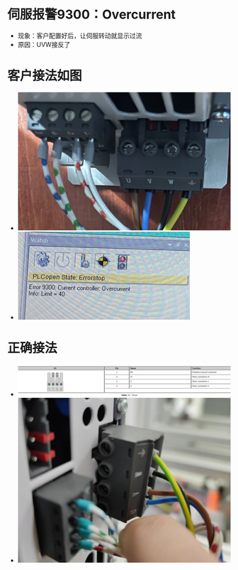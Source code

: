 # 伺服报警9300：Overcurrent

- 现象：客户配置好后，让伺服转动就显示过流
- 原因：UVW接反了

# 客户接法如图

- ![](FILES/9300%20Overcurrent/image-20221229171728410.png)
- ![](FILES/9300%20Overcurrent/image-20221229171736858.png)

# 正确接法

- ![](FILES/9300%20Overcurrent/image-20221229171814421.png)
- ![](FILES/9300%20Overcurrent/image-20221229171823445.png)
